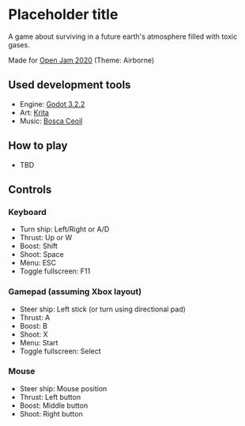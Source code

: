 # Placeholder title
A game about surviving in a future earth's atmosphere filled with toxic gases.

Made for [Open Jam 2020](https://itch.io/jam/open-jam-2020) (Theme: Airborne)

## Used development tools
- Engine: [Godot 3.2.2](https://godotengine.org/)
- Art: [Krita](https://krita.org/)
- Music: [Bosca Ceoil](https://boscaceoil.net/)

## How to play
- TBD

## Controls
### Keyboard
- Turn ship: Left/Right or A/D
- Thrust: Up or W
- Boost: Shift
- Shoot: Space
- Menu: ESC
- Toggle fullscreen: F11

### Gamepad (assuming Xbox layout)
- Steer ship: Left stick (or turn using directional pad)
- Thrust: A
- Boost: B
- Shoot: X
- Menu: Start
- Toggle fullscreen: Select

### Mouse
- Steer ship: Mouse position
- Thrust: Left button
- Boost: Middle button
- Shoot: Right button
